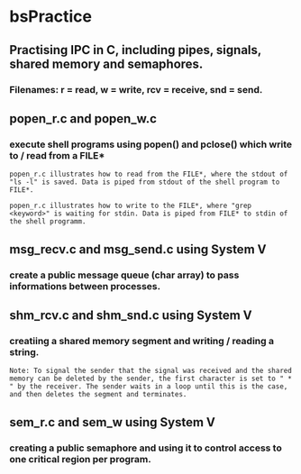 # bsPractice
## Practising IPC in C, including pipes, signals, shared memory and semaphores.

### Filenames: r = read, w = write, rcv = receive, snd = send.

## popen_r.c and popen_w.c
### execute shell programs using popen() and pclose() which write to / read from a FILE*

    popen_r.c illustrates how to read from the FILE*, where the stdout of "ls -l" is saved. Data is piped from stdout of the shell program to FILE*.

    popen_r.c illustrates how to write to the FILE*, where "grep <keyword>" is waiting for stdin. Data is piped from FILE* to stdin of the shell programm.

## msg_recv.c and msg_send.c using System V
### create a public message queue (char array) to pass informations between processes.

## shm_rcv.c and shm_snd.c using System V
### creatiing a shared memory segment and writing / reading a string.

    Note: To signal the sender that the signal was received and the shared memory can be deleted by the sender, the first character is set to " * " by the receiver. The sender waits in a loop until this is the case, and then deletes the segment and terminates.

## sem_r.c and sem_w using System V
### creating a public semaphore and using it to control access to one critical region per program.
